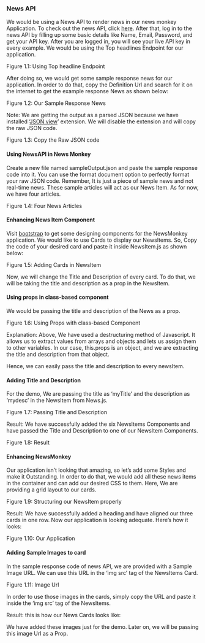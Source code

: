 
<h3>News API</h3>


We would be using a News API to render news in our news monkey Application. To check out the news API, click [here](https://newsapi.org/). After that, log in to the news API by filling up some basic details like Name, Email, Password, and get your API key. After you are logged in, you will see your live API key in every example. We would be using the Top headlines Endpoint for our application.

Figure 1.1: Using Top headline Endpoint

After doing so, we would get some sample response news for our application. In order to do that, copy the Definition Url and search for it on the internet to get the example response News as shown below:

Figure 1.2: Our Sample Response News

 

Note: We are getting the output as a parsed JSON because we have installed ‘[JSON view](https://chrome.google.com/webstore/detail/jsonview/gmegofmjomhknnokphhckolhcffdaihd?hl=en)’ extension. We will disable the extension and will copy the raw JSON code.

Figure 1.3: Copy the Raw JSON code

<h4>Using NewsAPI in News Monkey</h4>


Create a new file named sampleOutput.json and paste the sample response code into it. You can use the format document option to perfectly format your raw JSON code. Remember, It is just a piece of sample news and not real-time news. These sample articles will act as our News Item. As for now, we have four articles.

Figure 1.4: Four News Articles

 

<h4>Enhancing News Item Component</h4>


Visit [bootstrap](https://getbootstrap.com/) to get some designing components for the NewsMonkey application. We would like to use Cards to display our NewsItems. So, Copy the code of your desired card and paste it inside NewsItem.js as shown below: 

Figure 1.5: Adding Cards in NewsItem

Now, we will change the Title and Description of every card. To do that, we will be taking the title and description as a prop in the NewsItem.

 

<h4>Using props in class-based component</h4>


We would be passing the title and description of the News as a prop.

Figure 1.6: Using Props with class-based Component

 

Explanation: Above, We have used a destructuring method of Javascript. It allows us to extract values from arrays and objects and lets us assign them to other variables. In our case, this.props is an object, and we are extracting the title and description from that object.

Hence, we can easily pass the title and description to every newsItem.

 

<h4>Adding Title and Description</h4>


For the demo, We are passing the title as ‘myTitle’ and the description as ‘mydesc’ in the NewsItem from News.js.

Figure 1.7: Passing Title and Description

Result: We have successfully added the six NewsItems Components and have passed the Title and Description to one of our NewsItem Components. 

Figure 1.8: Result

 

<h4>Enhancing NewsMonkey </h4>


Our application isn’t looking that amazing, so let’s add some Styles and make it Outstanding. In order to do that, we would add all these news items in the container and can add our desired CSS to them. Here, We are providing a grid layout to our cards.

Figure 1.9: Structuring our NewsItem properly

Result: We have successfully added a heading and have aligned our three cards in one row. Now our application is looking adequate. Here’s how it looks:

Figure 1.10: Our Application

 

<h4>Adding Sample Images to card</h4>


In the sample response code of news API, we are provided with a Sample Image URL. We can use this URL in the ‘img src’ tag of the NewsItems Card.  
 


Figure 1.11: Image Url

In order to use those images in the cards, simply copy the URL and paste it inside the ‘img src’ tag of the NewsItems.

 

Result: this is how our News Cards looks like:

We have added these images just for the demo. Later on, we will be passing this image Url as a Prop.

 
